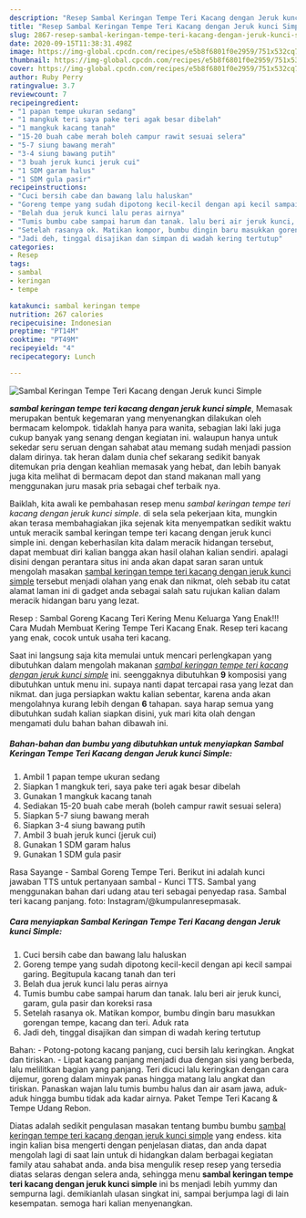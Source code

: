 ```yaml
---
description: "Resep Sambal Keringan Tempe Teri Kacang dengan Jeruk kunci Simple Lezat"
title: "Resep Sambal Keringan Tempe Teri Kacang dengan Jeruk kunci Simple Lezat"
slug: 2867-resep-sambal-keringan-tempe-teri-kacang-dengan-jeruk-kunci-simple-lezat
date: 2020-09-15T11:38:31.498Z
image: https://img-global.cpcdn.com/recipes/e5b8f6801f0e2959/751x532cq70/sambal-keringan-tempe-teri-kacang-dengan-jeruk-kunci-simple-foto-resep-utama.jpg
thumbnail: https://img-global.cpcdn.com/recipes/e5b8f6801f0e2959/751x532cq70/sambal-keringan-tempe-teri-kacang-dengan-jeruk-kunci-simple-foto-resep-utama.jpg
cover: https://img-global.cpcdn.com/recipes/e5b8f6801f0e2959/751x532cq70/sambal-keringan-tempe-teri-kacang-dengan-jeruk-kunci-simple-foto-resep-utama.jpg
author: Ruby Perry
ratingvalue: 3.7
reviewcount: 7
recipeingredient:
- "1 papan tempe ukuran sedang"
- "1 mangkuk teri saya pake teri agak besar dibelah"
- "1 mangkuk kacang tanah"
- "15-20 buah cabe merah boleh campur rawit sesuai selera"
- "5-7 siung bawang merah"
- "3-4 siung bawang putih"
- "3 buah jeruk kunci jeruk cui"
- "1 SDM garam halus"
- "1 SDM gula pasir"
recipeinstructions:
- "Cuci bersih cabe dan bawang lalu haluskan"
- "Goreng tempe yang sudah dipotong kecil-kecil dengan api kecil sampai garing. Begitupula kacang tanah dan teri"
- "Belah dua jeruk kunci lalu peras airnya"
- "Tumis bumbu cabe sampai harum dan tanak. lalu beri air jeruk kunci, garam, gula pasir dan koreksi rasa"
- "Setelah rasanya ok. Matikan kompor, bumbu dingin baru masukkan gorengan tempe, kacang dan teri. Aduk rata"
- "Jadi deh, tinggal disajikan dan simpan di wadah kering tertutup"
categories:
- Resep
tags:
- sambal
- keringan
- tempe

katakunci: sambal keringan tempe 
nutrition: 267 calories
recipecuisine: Indonesian
preptime: "PT14M"
cooktime: "PT49M"
recipeyield: "4"
recipecategory: Lunch

---
```



![Sambal Keringan Tempe Teri Kacang dengan Jeruk kunci Simple](https://img-global.cpcdn.com/recipes/e5b8f6801f0e2959/751x532cq70/sambal-keringan-tempe-teri-kacang-dengan-jeruk-kunci-simple-foto-resep-utama.jpg)

<b><i>sambal keringan tempe teri kacang dengan jeruk kunci simple</i></b>, Memasak merupakan bentuk kegemaran yang menyenangkan dilakukan oleh bermacam kelompok. tidaklah hanya para wanita, sebagian laki laki juga cukup banyak yang senang dengan kegiatan ini. walaupun hanya untuk sekedar seru seruan dengan sahabat atau memang sudah menjadi passion dalam dirinya. tak heran dalam dunia chef sekarang sedikit banyak ditemukan pria dengan keahlian memasak yang hebat, dan lebih banyak juga kita melihat di bermacam depot dan stand makanan mall yang menggunakan juru masak pria sebagai chef terbaik nya.

Baiklah, kita awali ke pembahasan resep menu <i>sambal keringan tempe teri kacang dengan jeruk kunci simple</i>. di sela sela pekerjaan kita, mungkin akan terasa membahagiakan jika sejenak kita menyempatkan sedikit waktu untuk meracik sambal keringan tempe teri kacang dengan jeruk kunci simple ini. dengan keberhasilan kita dalam meracik hidangan tersebut, dapat membuat diri kalian bangga akan hasil olahan kalian sendiri. apalagi disini dengan perantara situs ini anda akan dapat saran saran untuk mengolah masakan <u>sambal keringan tempe teri kacang dengan jeruk kunci simple</u> tersebut menjadi olahan yang enak dan nikmat, oleh sebab itu catat alamat laman ini di gadget anda sebagai salah satu rujukan kalian dalam meracik hidangan baru yang lezat.

Resep : Sambal Goreng Kacang Teri Kering Menu Keluarga Yang Enak!!! Cara Mudah Membuat Kering Tempe Teri Kacang Enak. Resep teri kacang yang enak, cocok untuk usaha teri kacang.


Saat ini langsung saja kita memulai untuk mencari perlengkapan yang dibutuhkan dalam mengolah makanan <u><i>sambal keringan tempe teri kacang dengan jeruk kunci simple</i></u> ini. seenggaknya dibutuhkan <b>9</b> komposisi yang dibutuhkan untuk menu ini. supaya nanti dapat tercapai rasa yang lezat dan nikmat. dan juga persiapkan waktu kalian sebentar, karena anda akan mengolahnya kurang lebih dengan <b>6</b> tahapan. saya harap semua yang dibutuhkan sudah kalian siapkan disini, yuk mari kita olah dengan mengamati dulu bahan bahan dibawah ini.

<!--inarticleads1-->

##### Bahan-bahan dan bumbu yang dibutuhkan untuk menyiapkan Sambal Keringan Tempe Teri Kacang dengan Jeruk kunci Simple:

1. Ambil 1 papan tempe ukuran sedang
1. Siapkan 1 mangkuk teri, saya pake teri agak besar dibelah
1. Gunakan 1 mangkuk kacang tanah
1. Sediakan 15-20 buah cabe merah (boleh campur rawit sesuai selera)
1. Siapkan 5-7 siung bawang merah
1. Siapkan 3-4 siung bawang putih
1. Ambil 3 buah jeruk kunci (jeruk cui)
1. Gunakan 1 SDM garam halus
1. Gunakan 1 SDM gula pasir


Rasa Sayange - Sambal Goreng Tempe Teri. Berikut ini adalah kunci jawaban TTS untuk pertanyaan sambal - Kunci TTS. Sambal yang menggunakan bahan dari udang atau teri sebagai penyedap rasa. Sambal teri kacang panjang. foto: Instagram/@kumpulanresepmasak. 

<!--inarticleads2-->

##### Cara menyiapkan Sambal Keringan Tempe Teri Kacang dengan Jeruk kunci Simple:

1. Cuci bersih cabe dan bawang lalu haluskan
1. Goreng tempe yang sudah dipotong kecil-kecil dengan api kecil sampai garing. Begitupula kacang tanah dan teri
1. Belah dua jeruk kunci lalu peras airnya
1. Tumis bumbu cabe sampai harum dan tanak. lalu beri air jeruk kunci, garam, gula pasir dan koreksi rasa
1. Setelah rasanya ok. Matikan kompor, bumbu dingin baru masukkan gorengan tempe, kacang dan teri. Aduk rata
1. Jadi deh, tinggal disajikan dan simpan di wadah kering tertutup


Bahan: - Potong-potong kacang panjang, cuci bersih lalu keringkan. Angkat dan tiriskan. - Lipat kacang panjang menjadi dua dengan sisi yang berbeda, lalu melilitkan bagian yang panjang. Teri dicuci lalu keringkan dengan cara dijemur, goreng dalam minyak panas hingga matang lalu angkat dan tiriskan. Panaskan wajan lalu tumis bumbu halus dan air asam jawa, aduk-aduk hingga bumbu tidak ada kadar airnya. Paket Tempe Teri Kacang &amp; Tempe Udang Rebon. 

Diatas adalah sedikit pengulasan masakan tentang bumbu bumbu <u>sambal keringan tempe teri kacang dengan jeruk kunci simple</u> yang endess. kita ingin kalian bisa mengerti dengan penjelasan diatas, dan anda dapat mengolah lagi di saat lain untuk di hidangkan dalam berbagai kegiatan family atau sahabat anda. anda bisa mengulik resep resep yang tersedia diatas selaras dengan selera anda, sehingga menu <b>sambal keringan tempe teri kacang dengan jeruk kunci simple</b> ini bs menjadi lebih yummy dan sempurna lagi. demikianlah ulasan singkat ini, sampai berjumpa lagi di lain kesempatan. semoga hari kalian menyenangkan.
